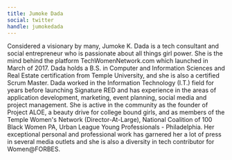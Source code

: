 ```yaml
---
title: Jumoke Dada
social: twitter
handle: jumokedada
---
```


Considered a visionary by many, Jumoke K. Dada is a tech consultant and social entrepreneur who is passionate about all things girl power. She is the mind behind the platform TechWomenNetwork.com which launched in March of 2017. Dada holds a B.S. in Computer and Information Sciences and Real Estate certification from Temple University, and she is also a certified Scrum Master. Dada worked in the Information Technology (I.T.) field for years before launching Signature RED and has experience in the areas of application development, marketing, event planning, social media and project management. She is active in the community as the founder of Project ALOE, a beauty drive for college bound girls, and as members of the Temple Women's Network (Director-At-Large), National Coalition of 100 Black Women PA, Urban League Young Professionals - Philadelphia. Her exceptional personal and professional work has garnered her a lot of press in several media outlets and she is also a diversity in tech contributor for Women@FORBES.
